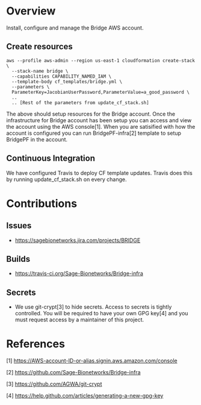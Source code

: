 # Overview
Install, configure and manage the Bridge AWS account.


## Create resources

```
aws --profile aws-admin --region us-east-1 cloudformation create-stack \
  --stack-name bridge \
  --capabilities CAPABILITY_NAMED_IAM \
  --template-body cf_templates/bridge.yml \
  --parameters \
  ParameterKey=JacobianUserPassword,ParameterValue=a_good_password \
  ..
  .. [Rest of the parameters from update_cf_stack.sh]

```

The above should setup resources for the Bridge account.  Once the infrastructure for Bridge account has been setup
you can access and view the account using the AWS console[1].  When you are satisified with how the account
is configured you can run BridgePF-infra[2] template to setup BridgePF in the account.


## Continuous Integration
We have configured Travis to deploy CF template updates.  Travis does this by running update_cf_stack.sh on every
change.


# Contributions

## Issues
* https://sagebionetworks.jira.com/projects/BRIDGE

## Builds
* https://travis-ci.org/Sage-Bionetworks/Bridge-infra

## Secrets
* We use git-crypt[3] to hide secrets.  Access to secrets is tightly controlled.  You will be required to
have your own GPG key[4] and you must request access by a maintainer of this project.



# References

[1] https://AWS-account-ID-or-alias.signin.aws.amazon.com/console

[2] https://github.com/Sage-Bionetworks/Bridge-infra

[3] https://github.com/AGWA/git-crypt

[4] https://help.github.com/articles/generating-a-new-gpg-key
